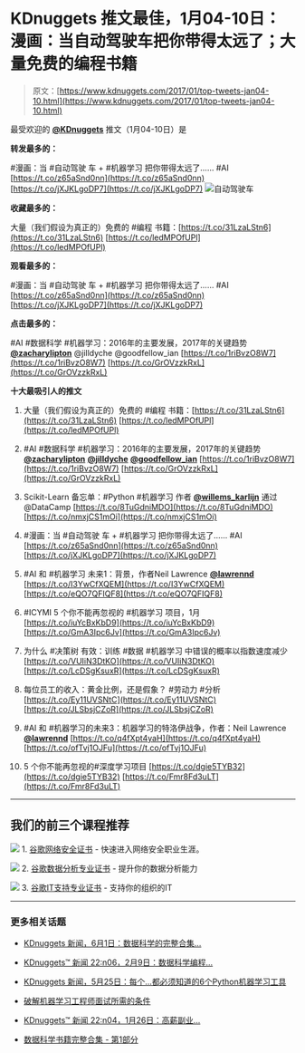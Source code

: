 # KDnuggets 推文最佳，1月04-10日：漫画：当自动驾驶车把你带得太远了；大量免费的编程书籍

> 原文：[https://www.kdnuggets.com/2017/01/top-tweets-jan04-10.html](https://www.kdnuggets.com/2017/01/top-tweets-jan04-10.html)

最受欢迎的 [**@KDnuggets**](https://twitter.com/KDnuggets) 推文（1月04-10日）是

**转发最多的：**

#漫画：当 #自动驾驶 车 + #机器学习 把你带得太远了…… #AI [https://t.co/z65aSnd0nn](https://t.co/z65aSnd0nn) [https://t.co/jXJKLgoDP7](https://t.co/jXJKLgoDP7) ![自动驾驶车](../Images/436a79c6115f88462ae925ea08e576d7.png)

**收藏最多的：**

大量（我们假设为真正的）免费的 #编程 书籍：[https://t.co/31LzaLStn6](https://t.co/31LzaLStn6) [https://t.co/ledMPOfUPl](https://t.co/ledMPOfUPl)

**观看最多的：**

#漫画：当 #自动驾驶 车 + #机器学习 把你带得太远了…… #AI [https://t.co/z65aSnd0nn](https://t.co/z65aSnd0nn) [https://t.co/jXJKLgoDP7](https://t.co/jXJKLgoDP7)

**点击最多的：**

#AI #数据科学 #机器学习：2016年的主要发展，2017年的关键趋势 [**@zacharylipton**](https://twitter.com/zacharylipton) @jilldyche @goodfellow_ian [https://t.co/1riBvzO8W7](https://t.co/1riBvzO8W7) [https://t.co/GrOVzzkRxL](https://t.co/GrOVzzkRxL)

**十大最吸引人的推文**

1.  大量（我们假设为真正的）免费的 #编程 书籍：[https://t.co/31LzaLStn6](https://t.co/31LzaLStn6) [https://t.co/ledMPOfUPl](https://t.co/ledMPOfUPl)

1.  #AI #数据科学 #机器学习：2016年的主要发展，2017年的关键趋势 [**@zacharylipton**](https://twitter.com/zacharylipton) [**@jilldyche**](https://twitter.com/jilldyche) [**@goodfellow_ian**](https://twitter.com/goodfellow_ian) [https://t.co/1riBvzO8W7](https://t.co/1riBvzO8W7) [https://t.co/GrOVzzkRxL](https://t.co/GrOVzzkRxL)

1.  Scikit-Learn 备忘单：#Python #机器学习 作者 [**@willems_karlijn**](https://twitter.com/willems_karlijn) 通过 @DataCamp [https://t.co/8TuGdniMDO](https://t.co/8TuGdniMDO) [https://t.co/nmxjCS1mOi](https://t.co/nmxjCS1mOi)

1.  #漫画：当 #自动驾驶 车 + #机器学习 把你带得太远了…… #AI [https://t.co/z65aSnd0nn](https://t.co/z65aSnd0nn) [https://t.co/jXJKLgoDP7](https://t.co/jXJKLgoDP7)

1.  #AI 和 #机器学习 未来1：背景，作者Neil Lawrence [**@lawrennd**](https://twitter.com/lawrennd) [https://t.co/I3YwCfXQEM](https://t.co/I3YwCfXQEM) [https://t.co/eQO7QFIQF8](https://t.co/eQO7QFIQF8)

1.  #ICYMI 5 个你不能再忽视的 #机器学习 项目，1月 [https://t.co/iuYcBxKbD9](https://t.co/iuYcBxKbD9) [https://t.co/GmA3Ipc6Jv](https://t.co/GmA3Ipc6Jv)

1.  为什么 #决策树 有效：训练 #数据 #机器学习 中错误的概率以指数速度减少 [https://t.co/VUIiN3DtKO](https://t.co/VUIiN3DtKO) [https://t.co/LcDSgKsuxR](https://t.co/LcDSgKsuxR)

1.  每位员工的收入：黄金比例，还是假象？ #劳动力 #分析 [https://t.co/Ey11UVSNtC](https://t.co/Ey11UVSNtC) [https://t.co/JLSbsjCZoR](https://t.co/JLSbsjCZoR)

1.  #AI 和 #机器学习的未来3：机器学习的特洛伊战争，作者：Neil Lawrence [**@lawrennd**](https://twitter.com/lawrennd) [https://t.co/q4fXpt4yaH](https://t.co/q4fXpt4yaH) [https://t.co/ofTvj1OJFu](https://t.co/ofTvj1OJFu)

1.  5 个你不能再忽视的#深度学习项目 [https://t.co/dgie5TYB32](https://t.co/dgie5TYB32) [https://t.co/Fmr8Fd3uLT](https://t.co/Fmr8Fd3uLT)

* * *

## 我们的前三个课程推荐

![](../Images/0244c01ba9267c002ef39d4907e0b8fb.png) 1\. [谷歌网络安全证书](https://www.kdnuggets.com/google-cybersecurity) - 快速进入网络安全职业生涯。

![](../Images/e225c49c3c91745821c8c0368bf04711.png) 2\. [谷歌数据分析专业证书](https://www.kdnuggets.com/google-data-analytics) - 提升你的数据分析能力

![](../Images/0244c01ba9267c002ef39d4907e0b8fb.png) 3\. [谷歌IT支持专业证书](https://www.kdnuggets.com/google-itsupport) - 支持你的组织的IT

* * *

### 更多相关话题

+   [KDnuggets 新闻，6月1日：数据科学的完整合集…](https://www.kdnuggets.com/2022/n22.html)

+   [KDnuggets™ 新闻 22:n06，2月9日：数据科学编程…](https://www.kdnuggets.com/2022/n06.html)

+   [KDnuggets 新闻，5月25日：每个…都必须知道的6个Python机器学习工具](https://www.kdnuggets.com/2022/n21.html)

+   [破解机器学习工程师面试所需的条件](https://www.kdnuggets.com/2022/10/interview-kickstart-crack-machine-learning-engineer-interviews.html)

+   [KDnuggets™ 新闻 22:n04，1月26日：高薪副业…](https://www.kdnuggets.com/2022/n04.html)

+   [数据科学书籍完整合集 - 第1部分](https://www.kdnuggets.com/2022/05/complete-collection-data-science-books-part-1.html)
